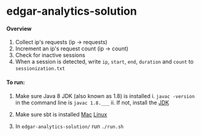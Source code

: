 # edgar-analytics-solution 

#### Overview 
  1. Collect ip's requests (ip -> requests) 
  2. Increment an ip's request count (ip -> count) 
  3. Check for inactive sessions 
  4. When a session is detected, write `ip`, `start`, `end`, `duration` and `count` to `sessionization.txt` 

#### To run: 
1. Make sure Java 8 JDK (also known as 1.8) is installed 
i. `javac -version` in the command line is `javac 1.8.___` 
ii. If not, install the [JDK](http://www.oracle.com/technetwork/java/javase/downloads/index.html) 

2. Make sure sbt is installed 
[Mac](https://www.scala-sbt.org/1.x/docs/Installing-sbt-on-Mac.html) 
[Linux](https://www.scala-sbt.org/1.x/docs/Installing-sbt-on-Linux.html) 

3. In `edgar-analytics-solution/` run `./run.sh` 
